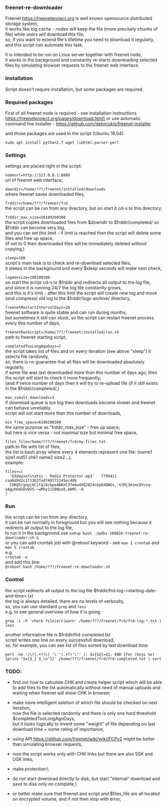 ### freenet-re-downloader

Freenet https://freenetproject.org is well known opensource distributed storage system,\
it works like big cache - nodes will keep the file (more precisely chunks of file) while users will download this file,\
so, if you want to extend file's lifetime you need to download it regularly,\
and this script can automate this task.

It is intended to be run on Linux server together with freenet node,\
it works in the background and constantly re-starts downloading selected files by simulating browser requests to the freenet web interface.

### Installation

Script doesn't require installation, but some packages are required.

### Required packages

First of all freenet node is required - see installation instructions https://freenetproject.org/pages/download.html\
or use automatic command line installer - https://github.com/datorrukis/freenet-installer

and those packages are used in the script (Ubuntu 16.04):
```
sudo apt install python2.7 wget libhtml-parser-perl
```

### Settings

settings are placed right in the script:

`nodeurl=http://127.0.0.1:8888`\
url of freenet web interface,

`downdir=/home/???/freenet/installed/downloads`\
where freenet saves downloaded files,

`frddir=/home/???/freenet/frd`\
the script can be run from any directory, but on start it cd-s to this directory,

`frddir_max_size=50100200300`\
the script copies downloaded files from $downdir to $frddir/completed/ so $frddir can become very big,\
and you can set this limit - if limit is reached then the script will delete some files and free up space,\
(if set to 0 then downloaded files will be immediately deleted without copying,)

`sleep=100`\
script's main task is to check and re-download selected files,\
it sleeps in the background and every $sleep seconds will make next check,

`logmaxsize=100100100`\
on start the script cd-s to $frddir and redirects all output to the log file,\
and since it is running 24/7 the log file constantly grows,\
and this is it's limit - after this limit the script will create new log and move (and compress) old log to the $frddir/logs-archive/ directory,

`freenetRestartIntervalDays=20`\
freenet software is quite stable and can run during months,\
but sometimes it still can stuck, so the script can restart freenet process every this number of days,

`freenetRunScript=/home/???/freenet/installed/run.sh`\
path to freenet starting script,

`completedTooLongAgoDays=7`\
the script takes list of files and on every iteration (see above "sleep") it selects file randomly,\
so, there is no guarantee that all files will be downloaded absolutely regularly,\
if some file was last downloaded more than this number of days ago, then the script will start to check it more frequently,\
(and if twice number of days then it will try to re-upload file (if it still exists in the $frddir/completed/,)

`max_simult_downloads=3`\
if download queue is too big then downloads become slower and freenet can behave unreliably,\
script will not start more than this number of downloads,

`min_free_space=6100200300`\
the same purpose as "frddir_max_size" - free up space,\
but here is vice versa - not maximal size but minimal free space,

`files_file=/home/???/freenet/frd/my-files.txt`\
path to file with list of files,\
the list is bash array where every 4 elements represent one file: (name1 size1 md51 chk1 name2 size2...),\
example:
```
files+=(
  '65daysofstatic - Radio Protector.mp3'   7799421   caa8d9d2c1f1362fa4748f72145ec48b
  CHK@5rgnpjkCjtql8cbpeABKeC37mkw4XQ28I4cbp6XDWGs,-UJMj1KsmcDVvsq-oAgyh6dSDvQVS-~wMky1i5BNox8,AAMC--8
)
```

### Run

the script can be run from any directory,\
it can be run normally in foreground but you will see nothing because it redirects all output to the log file,\
to run it in the background use `nohup bash ./pdbs-180820-freenet-re-downloader.sh &`\
or you can add crontab job with @reboot keyword - see `man 1 crontab` and `man 5 crontab`\
e.g.\
`crontab -e`\
and add this line:\
`@reboot bash /home/???/freenet-re-downloader.sh`

### Control

the script redirects all output to the log file $frddir/frd-log-&lt;starting-date-and-time&gt;.txt\
the log is always detailed, there are no levels of verbosity,\
so, you can use standard `grep` and `less`\
e.g. to see general overview of how it is going:
```
grep -i -P 'check file|err|warn' /home/???/freenet/frd/frd-log-*.txt | less
```
another informative file is $frddir/frd-completed.txt\
script writes one line on every successfull download,\
so, for example, you can see list of files sorted by last download time:
```
perl -ne '/\((.+?)\) '\''(.+?)'\'' /; $x{$2}=$1; END {for (keys %x) {print "$x{$_} $_\n"}}' /home/???/freenet/frd/frd-completed.txt | sort
```

### TODO:

- find out how to calculate CHK and create helper script which will be able to add files to the list automatically without need of manual uploads and waiting when freenet will show CHK in browser,

- make more intelligent seletion of which file should be checked on next iteration,\
now the file is selected randomly and there is only one hard threshold $completedTooLongAgoDays,\
but it looks logically to invent some "weight" of file depending on last download time + some rating of importance,

- using API https://github.com/freenet/wiki/wiki/FCPv2 might be better than simulating browser requests,

- now the script works only with CHK links but there are also SSK and USK links,

- make protection:\
- do not start download directly to disk, but start "internal" download and save to disk only on complete,\
- or better make sure that freenet and script and $files_file are all located on encrypted volume, and if not then stop with error,

